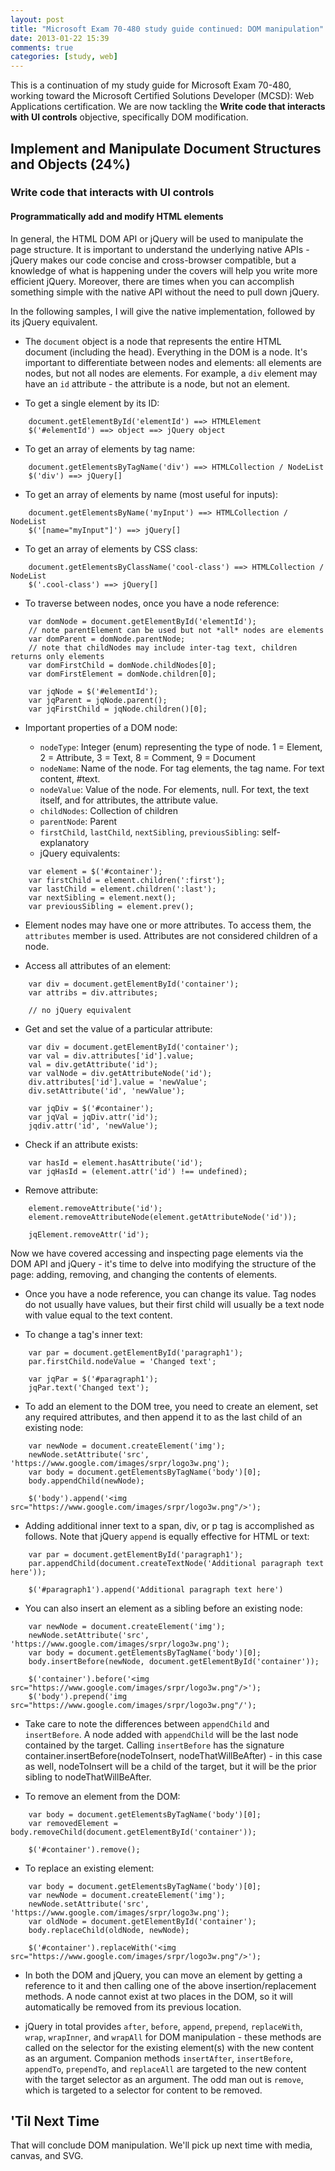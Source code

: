 ```yaml
---
layout: post
title: "Microsoft Exam 70-480 study guide continued: DOM manipulation"
date: 2013-01-22 15:39
comments: true
categories: [study, web]
---
```


This is a continuation of my study guide for Microsoft Exam 70-480, working toward the Microsoft Certified Solutions Developer (MCSD): Web Applications certification. We are now tackling the **Write code that interacts with UI controls** objective, specifically DOM modification.<!--more-->

## Implement and Manipulate Document Structures and Objects (24%)

### Write code that interacts with UI controls ###

#### Programmatically add and modify HTML elements

In general, the HTML DOM API or jQuery will be used to manipulate the page structure. It is important to understand the underlying native APIs - jQuery makes our code concise and cross-browser compatible, but a knowledge of what is happening under the covers will help you write more efficient jQuery. Moreover, there are times when you can accomplish something simple with the native API without the need to pull down jQuery.

In the following samples, I will give the native implementation, followed by its jQuery equivalent.

* The `document` object is a node that represents the entire HTML document (including the head). Everything in the DOM is a node. It's important to differentiate between nodes and elements: all elements are nodes, but not all nodes are elements. For example, a `div` element may have an `id` attribute - the attribute is a node, but not an element.

* To get a single element by its ID:

```
	document.getElementById('elementId') ==> HTMLElement
	$('#elementId') ==> object ==> jQuery object
```

* To get an array of elements by tag name:

```
	document.getElementsByTagName('div') ==> HTMLCollection / NodeList
	$('div') ==> jQuery[]
```

* To get an array of elements by name (most useful for inputs):

```
	document.getElementsByName('myInput') ==> HTMLCollection / NodeList
	$('[name="myInput"]') ==> jQuery[]
```

* To get an array of elements by CSS class:

```
	document.getElementsByClassName('cool-class') ==> HTMLCollection / NodeList
	$('.cool-class') ==> jQuery[]
```

* To traverse between nodes, once you have a node reference:

```
	var domNode = document.getElementById('elementId');
	// note parentElement can be used but not *all* nodes are elements
	var domParent = domNode.parentNode;
	// note that childNodes may include inter-tag text, children returns only elements
	var domFirstChild = domNode.childNodes[0];
	var domFirstElement = domNode.children[0];

	var jqNode = $('#elementId');
	var jqParent = jqNode.parent();
	var jqFirstChild = jqNode.children()[0];
```

* Important properties of a DOM node:

	* `nodeType`: Integer (enum) representing the type of node. 1 = Element, 2 = Attribute, 3 = Text, 8 = Comment, 9 = Document
	* `nodeName`: Name of the node. For tag elements, the tag name. For text content, #text.
	* `nodeValue`: Value of the node. For elements, null. For text, the text itself, and for attributes, the attribute value.
	* `childNodes`: Collection of children
	* `parentNode`: Parent
	* `firstChild`, `lastChild`, `nextSibling`, `previousSibling`: self-explanatory
	* jQuery equivalents:

```
	var element = $('#container');
	var firstChild = element.children(':first');
	var lastChild = element.children(':last');
	var nextSibling = element.next();
	var previousSibling = element.prev();
```

* Element nodes may have one or more attributes. To access them, the `attributes` member is used. Attributes are not considered children of a node.

* Access all attributes of an element:

```
	var div = document.getElementById('container');
	var attribs = div.attributes;

	// no jQuery equivalent
```

* Get and set the value of a particular attribute:

```
	var div = document.getElementById('container');
	var val = div.attributes['id'].value;
	val = div.getAttribute('id');
	var valNode = div.getAttributeNode('id');
	div.attributes['id'].value = 'newValue';
	div.setAttribute('id', 'newValue');

	var jqDiv = $('#container');
	var jqVal = jqDiv.attr('id');
	jqdiv.attr('id', 'newValue');
```

* Check if an attribute exists:

```
	var hasId = element.hasAttribute('id');
	var jqHasId = (element.attr('id') !== undefined);
```

* Remove attribute:

```
	element.removeAttribute('id');
	element.removeAttributeNode(element.getAttributeNode('id'));

	jqElement.removeAttr('id');
```

Now we have covered accessing and inspecting page elements via the DOM API and jQuery - it's time to delve into modifying the structure of the page: adding, removing, and changing the contents of elements.

* Once you have a node reference, you can change its value. Tag nodes do not usually have values, but their first child will usually be a text node with value equal to the text content.

* To change a tag's inner text:

```
	var par = document.getElementById('paragraph1');
	par.firstChild.nodeValue = 'Changed text';

	var jqPar = $('#paragraph1');
	jqPar.text('Changed text');
```

* To add an element to the DOM tree, you need to create an element, set any required attributes, and then append it to as the last child of an existing node:

```
	var newNode = document.createElement('img');
	newNode.setAttribute('src', 'https://www.google.com/images/srpr/logo3w.png');
	var body = document.getElementsByTagName('body')[0];
	body.appendChild(newNode);

	$('body').append('<img src="https://www.google.com/images/srpr/logo3w.png"/>');
```

* Adding additional inner text to a span, div, or p tag is accomplished as follows. Note that jQuery `append` is equally effective for HTML or text:

```
	var par = document.getElementById('paragraph1');
	par.appendChild(document.createTextNode('Additional paragraph text here'));

	$('#paragraph1').append('Additional paragraph text here')
```

* You can also insert an element as a sibling before an existing node:
```
	var newNode = document.createElement('img');
	newNode.setAttribute('src', 'https://www.google.com/images/srpr/logo3w.png');
	var body = document.getElementsByTagName('body')[0];
	body.insertBefore(newNode, document.getElementById('container'));

	$('container').before('<img src="https://www.google.com/images/srpr/logo3w.png"/>');
	$('body').prepend('img src="https://www.google.com/images/srpr/logo3w.png"/');
```

* Take care to note the differences between `appendChild` and `insertBefore`. A node added with `appendChild` will be the last node contained by the target. Calling `insertBefore` has the signature container.insertBefore(nodeToInsert, nodeThatWillBeAfter) - in this case as well, nodeToInsert will be a child of the target, but it will be the prior sibling to nodeThatWillBeAfter.

* To remove an element from the DOM:

```
	var body = document.getElementsByTagName('body')[0];
	var removedElement = body.removeChild(document.getElementById('container'));

	$('#container').remove();
```

* To replace an existing element:

```
	var body = document.getElementsByTagName('body')[0];
	var newNode = document.createElement('img');
	newNode.setAttribute('src', 'https://www.google.com/images/srpr/logo3w.png');
	var oldNode = document.getElementById('container');
	body.replaceChild(oldNode, newNode);

	$('#container').replaceWith('<img src="https://www.google.com/images/srpr/logo3w.png"/>');
```

* In both the DOM and jQuery, you can move an element by getting a reference to it and then calling one of the above insertion/replacement methods. A node cannot exist at two places in the DOM, so it will automatically be removed from its previous location.

* jQuery in total provides `after`, `before`, `append`, `prepend`, `replaceWith`, `wrap`, `wrapInner`, and `wrapAll` for DOM manipulation - these methods are called on the selector for the existing element(s) with the new content as an argument. Companion methods `insertAfter`, `insertBefore`, `appendTo`, `prependTo`, and `replaceAll` are targeted to the new content with the target selector as an argument. The odd man out is `remove`, which is targeted to a selector for content to be removed.

## 'Til Next Time

That will conclude DOM manipulation. We'll pick up next time with media, canvas, and SVG.